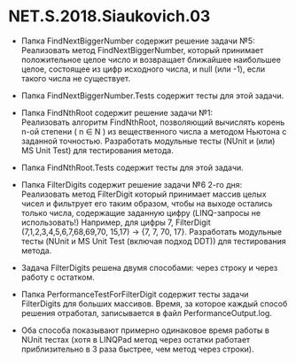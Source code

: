 # NET.S.2018.Siaukovich.03

* Папка FindNextBiggerNumber содержит решение задачи №5:  
Реализовать метод FindNextBiggerNumber, который принимает положительное целое число и возвращает ближайшее наибольшее целое, состоящее из цифр исходного числа, и null (или -1), если такого числа не существует.  
  
* Папка FindNextBiggerNumber.Tests содержит тесты для этой задачи.

* Папка FindNthRoot содержит решение задачи №1:  
Реализовать алгоритм FindNthRoot, позволяющий вычислять корень n-ой степени ( n ∈ N ) из вещественного числа а методом Ньютона с заданной точностью. Разработать модульные тесты (NUnit и (или) MS Unit Test) для тестирования метода. 

* Папка FindNthRoot.Tests содержит тесты для этой задачи.

* Папка FilterDigits содержит решение задачи №6 2-го дня:  
  Реализовать метод FilterDigit который принимает массив целых чисел и фильтрует его таким образом, чтобы на выходе остались только числа, содержащие заданную цифру (LINQ-запросы не использовать!) Например, для цифры 7, FilterDigit (7,1,2,3,4,5,6,7,68,69,70, 15,17) -> {7, 7, 70, 17}. Разработать модульные тесты (NUnit и MS Unit Test (включая подход DDT)) для тестирования метода.

* Задача FilterDigits решена двумя способами: через строку и через работу с остатком.

* Папка PerformanceTestForFilterDigit содержит тесты задачи FilterDigits для больших массивов. Время, за которое каждый способ решения отработал, записывается в файл PerformanceOutput.log.

* Оба способа показывают примерно одинаковое время работы в NUnit тестах (хотя в LINQPad метод через остатки работает приблизительно в 3 раза быстрее, чем метод через строки).
